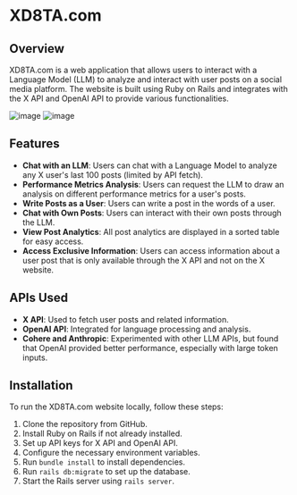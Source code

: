 # XD8TA.com

## Overview
XD8TA.com is a web application that allows users to interact with a Language Model (LLM) to analyze and interact with user posts on a social media platform. The website is built using Ruby on Rails and integrates with the X API and OpenAI API to provide various functionalities.

![image](https://github.com/user-attachments/assets/485175ed-ccf1-463a-9e79-881e78191a44)
![image](https://github.com/user-attachments/assets/3315fdaa-3a5c-4532-a13b-520aa326de84)


## Features
- **Chat with an LLM**: Users can chat with a Language Model to analyze any X user's last 100 posts (limited by API fetch).
- **Performance Metrics Analysis**: Users can request the LLM to draw an analysis on different performance metrics for a user's posts.
- **Write Posts as a User**: Users can write a post in the words of a user.
- **Chat with Own Posts**: Users can interact with their own posts through the LLM.
- **View Post Analytics**: All post analytics are displayed in a sorted table for easy access.
- **Access Exclusive Information**: Users can access information about a user post that is only available through the X API and not on the X website.

## APIs Used
- **X API**: Used to fetch user posts and related information.
- **OpenAI API**: Integrated for language processing and analysis.
- **Cohere and Anthropic**: Experimented with other LLM APIs, but found that OpenAI provided better performance, especially with large token inputs.

## Installation
To run the XD8TA.com website locally, follow these steps:
1. Clone the repository from GitHub.
2. Install Ruby on Rails if not already installed.
3. Set up API keys for X API and OpenAI API.
4. Configure the necessary environment variables.
5. Run `bundle install` to install dependencies.
6. Run `rails db:migrate` to set up the database.
7. Start the Rails server using `rails server`.
